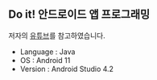 ## Do it! 안드로이드 앱 프로그래밍

저자의 [유튜브](https://youtube.com/playlist?list=PLzkhjlqMgxvA2zXQHC5XYuurIF9ehVdQN)를 참고하였습니다.

* Language : Java
* OS : Android 11
* Version : Android Studio 4.2

